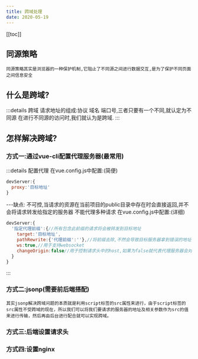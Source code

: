 ```yaml
---
title: 跨域处理
date: 2020-05-19
---
```

[[toc]]
## 同源策略
`同源策略其实是浏览器的一种保护机制,它阻止了不同源之间进行数据交互,是为了保护不同页面之间信息安全`
## 什么是跨域?
:::details 跨域
请求地址的组成:协议  域名  端口号,三者只要有一个不同,就认定为不同源
在进行不同源的访问时,我们就认为是跨域.
:::
## 怎样解决跨域?
### 方式一:通过vue-cli配置代理服务器(最常用)
:::details 配置代理
在vue.config.js中配置:(简便)
```js
devServer:{
  proxy:'目标地址'
}
```
---缺点:
不可控,当请求的资源在当前项目的public目录中存在时会直接返回,并不会将请求转发给指定的服务器
不能代理多种请求
在vue.config.js中配置:(详细)
```js
devServer:{
  '指定代理前缀':{//所有包含此前缀的请求将会被转发到目标地址
    target:'目标地址',
    pathRewrite:{'代理前缀':''},//将前缀去除,不然会导致目标服务器拿到错误的地址
    ws:true,//用于支持websocket
    changeOrigin:false//用于控制请求头中的host,如果为false就代表代理服务器会对目标服务器表明自己是与它相同域名的host,如果为true则代表代理服务器对目标服务器实话实说,表明自己真正的host
  }
}
```
:::
### 方式二:jsonp(需要前后端搭配)
`其实jsonp解决跨域问题的本质就是利用script标签的src属性来进行，由于script标签的src属性不受跨域的现在，所以我们可以将我们要请求的服务器的地址及相关参数作为src的值来进行传输，然后再由后台进行配合就可以实现跨域。`
### 方式三:后端设置请求头
### 方式四:设置nginx